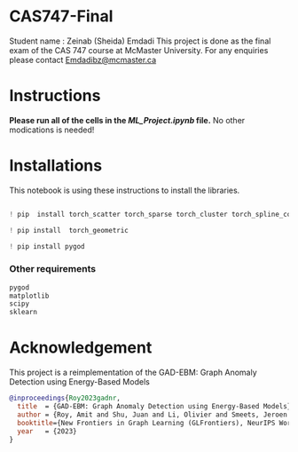 # CAS747-Final

Student name : Zeinab (Sheida) Emdadi
This project is done as the final exam of the CAS 747 course at McMaster University.
For any enquiries please contact Emdadibz@mcmaster.ca

# Instructions
**Please run all of the cells in the *ML_Project.ipynb* file.** No other modications is needed!

# Installations
This notebook is using these instructions to install the libraries.

```python

! pip  install torch_scatter torch_sparse torch_cluster torch_spline_conv -f https://data.pyg.org/whl/torch-2.2.0+cu121.html

```
```python
! pip install  torch_geometric
```

```python
! pip install pygod

```
### Other requirements

```python
pygod
matplotlib
scipy
sklearn
```

# Acknowledgement    
This project is a reimplementation of the GAD-EBM: Graph Anomaly Detection
using Energy-Based Models

```bibtex
@inproceedings{Roy2023gadnr,
  title  = {GAD-EBM: Graph Anomaly Detection using Energy-Based Models},
  author = {Roy, Amit and Shu, Juan and Li, Olivier and Smeets, Jeroen and Zhang, Ruqi and Li, Pan},
  booktitle={New Frontiers in Graph Learning (GLFrontiers), NeurIPS Workshop 2023},
  year   = {2023}
}
```